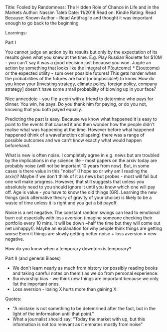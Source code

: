 Title: Fooled by Randomness: The Hidden Role of Chance in Life and in the Markets
Author: Nassim Taleb
Date: 11/2018
Read on: Kindle
Rating:
Read Because: Known Author - Read Antifragile and thought it was important enough to go back to the beginning

Learnings:

Part I

You cannot judge an action by its results but only by the expectation of its results given what you knew at the time. E.g. Play Russian Roulette for $10M - you can't say it was a good decision just because you won. Jugde an action by something that looks like the integral of P(outcome) * E(outcome) or the expected utility - sum over possible futures! This gets harder when the probabilities of the futures are hard (or impossible!) to know. How do you know your [investing strategy, climate policy, foreign policy, company strategy] doesn't have some small probability of blowing up in your face?

Nice annecdote - you flip a coin with a friend to determine who pays for dinner. You win, he pays. Do you thank him for paying, or do you not, knowing that you both payed equally.

Predicting the past is easy. Because we know what happened it is easy to point to the events that caused it and then wonder how the people didn't realise what was happening at the time. However before what happened happened (think of a wavefunction collapsing) there was a range of possible outcomes and we can't know exactly what would happen beforehand.

What is new is often noise. I completely agree in e.g. news but am troubled by the implications in my science life - most papers on the arxiv today are probably noise (will not be important 10 years from now). But, in some cases is there value in this "noise" (I hope so or why am I reading the arxiv)? Maybe if we don't think of it as news but probes - most will fail but one will make progress. However, that still suggests that unless you absolutely need to you should ignore it until you know which one will pay off. Age is value - you have to know the old things (GR). Learning the new things (pick alternative theory of gravity of your choice) is likely to be a waste of time unless it is right and you get a bit payoff.

Noise is a net negative. The constant random swings can lead to emotional burn out especially with loss aversion (imagine someone checking their portfolio every 10 mins. It will be down ~half the time but they will come out net unhappy!). Maybe an explanation for why people think things are getting worse Even it things are slowly getting better noise + loss aversion = new negative.

How do you know when a temporary downturn is temporary?

Part II (and general Biases)
* We don't learn nearly as much from history (or possibly reading books and taking careful notes on them!) as we do from personal experience.
* Survivorship bias - we think new things are important because we only list the important ones.
* Loss aversion - losing X hurts more than gaining X.



Quotes:
* "A mistake is not something to be detemrined after the fact, but in the light of the imformation until that point."
* What a journalist should say: "Today the market with up, but this information is not too relevant as it emnates mostly from noise"

